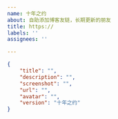 ```yaml
---
name: 十年之约
about: 自助添加博客友链，长期更新的朋友
title: https://
labels: ''
assignees: ''

---
```

<!-- 请在双引号中填写 -->
```json
{
    "title": "",
    "description": "",
    "screenshot": "",
    "url": "",
    "avatar": "",
    "version": "十年之约"
}
```

